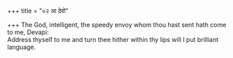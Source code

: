 +++
title = "०२ आ देवो"

+++
The God, intelligent, the speedy envoy whom thou hast sent hath come to me, Devapi:  
     Address thyself to me and turn thee hither within thy lips will I put brilliant language.